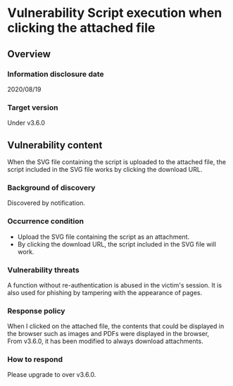 # Vulnerability Script execution when clicking the attached file

## Overview

### Information disclosure date
2020/08/19

### Target version
Under v3.6.0

## Vulnerability content
When the SVG file containing the script is uploaded to the attached file, the script included in the SVG file works by clicking the download URL.

### Background of discovery
Discovered by notification.

### Occurrence condition
- Upload the SVG file containing the script as an attachment.
- By clicking the download URL, the script included in the SVG file will work.

### Vulnerability threats
A function without re-authentication is abused in the victim's session. It is also used for phishing by tampering with the appearance of pages.

### Response policy
When I clicked on the attached file, the contents that could be displayed in the browser such as images and PDFs were displayed in the browser,  
From v3.6.0, it has been modified to always download attachments.

### How to respond
Please upgrade to over v3.6.0.
